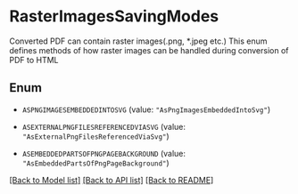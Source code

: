 
# RasterImagesSavingModes
Converted PDF can contain raster images(.png, *.jpeg etc.)
This enum defines methods of how raster images can be handled
during conversion of PDF to HTML
            

## Enum


* `ASPNGIMAGESEMBEDDEDINTOSVG` (value: `"AsPngImagesEmbeddedIntoSvg"`)

* `ASEXTERNALPNGFILESREFERENCEDVIASVG` (value: `"AsExternalPngFilesReferencedViaSvg"`)

* `ASEMBEDDEDPARTSOFPNGPAGEBACKGROUND` (value: `"AsEmbeddedPartsOfPngPageBackground"`)


[[Back to Model list]](../../README.md#documentation-for-models) [[Back to API list]](../../README.md#documentation-for-api-endpoints) [[Back to README]](../../README.md)


